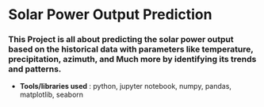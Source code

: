 # **Solar Power Output Prediction**
### This Project is all about predicting the solar power output based on the historical data with parameters like temperature, precipitation, azimuth, and Much more by identifying its trends and patterns.
- **Tools/libraries used** : python, jupyter notebook, numpy, pandas, matplotlib, seaborn
